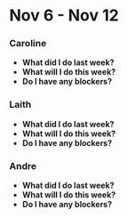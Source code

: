 # Nov 6 - Nov 12

### Caroline
- **What did I do last week?**
- **What will I do this week?** 
- **Do I have any blockers?** 

### Laith
- **What did I do last week?** 
- **What will I do this week?** 
- **Do I have any blockers?** 

### Andre
- **What did I do last week?** 
- **What will I do this week?** 
- **Do I have any blockers?** 